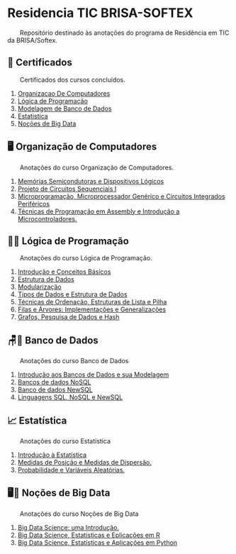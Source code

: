 # Residencia TIC BRISA-SOFTEX

&emsp;&emsp;Repositório destinado às anotações do programa de Residência em TIC da BRISA/Softex.

## 📜 Certificados

&emsp;&emsp;Certificados dos cursos concluídos.

1. [Organizacao De Computadores](Certificados/OrganizacaoDeComputadores.pdf)
1. [Lógica de Programação](Certificados/LogicaProgramacao.pdf)
1. [Modelagem de Banco de Dados](Certificados/BancoDeDados.pdf)
1. [Estatistica](Certificados/Estatistica.pdf)
1. [Noções de Big Data](Certificados/BigData.pdf)

## 🖥️ Organização de Computadores 

&emsp;&emsp;Anotações do curso Organização de Computadores. 

1. [Memórias Semicondutoras e Dispositivos Lógicos](OrganizacaoDeComputadores/MemoriasSemicondutorasDispositivosLogicos.md)
1. [Projeto de Circuitos Sequenciais I](OrganizacaoDeComputadores/Projeto%20de%20CircuitosSequenciais.md)
1. [Microprogramação, Microprocessador Genérico e Circuitos Integrados Periféricos](OrganizacaoDeComputadores/Microprograma%C3%A7%C3%A3oMicroprocessadorGenericoCircuitosIntegradosPerifericos.md)
1. [Técnicas de Programação em Assembly e Introdução a Microcontroladores.](OrganizacaoDeComputadores/Assembly.md)

## 🤔💡 Lógica de Programação

&emsp;&emsp;Anotações do curso Lógica de Programação.

1. [Introdução e Conceitos Básicos](LogicaProgramacao/IntroConceitosBasicosAlgoritmos.md)
1. [Estrutura de Dados](LogicaProgramacao/EstruturaDeDados.md)
1. [Modularização](LogicaProgramacao/Modularizacao.md)
1. [Tipos de Dados e Estrutura de Dados](LogicaProgramacao/TiposDadosEstruturaDeDados.md)
1. [Técnicas de Ordenação, Estruturas de Lista e Pilha](LogicaProgramacao/OrdenacaoEstruturasListaPilha.md)
1. [Filas e Árvores: Implementações e Generalizações ](LogicaProgramacao/FilasArvores.md)
1. [Grafos, Pesquisa de Dados e Hash](LogicaProgramacao/GrafosHash.md)

## 🪑🎲 Banco de Dados

&emsp;&emsp;Anotações do curso Banco de Dados

1. [Introdução aos Bancos de Dados e sua Modelagem](BancoDeDados/IntroducaoBancosDeDadosModelagem.md)
1. [Bancos de dados NoSQL](BancoDeDados/BancosDeDadosNoSQL.md)
1. [Banco de dados NewSQL](BancoDeDados/BancoDeDadosNewSQL.md)
1. [Linguagens SQL, NoSQL e NewSQL](BancoDeDados/LinguagensSQLeNoSQLeNewSQL.md)


## 📈 Estatística 

&emsp;&emsp;Anotações do curso Estatística

1. [Introdução à Estatística](Estatistica/Introducao.md)
1. [Medidas de Posição e Medidas de Dispersão.](Estatistica/MedidasDePosicaoDispersao.md)
1. [Probabilidade e Variáveis Aleatórias.](Estatistica/ProbabilidadeVariaveisAleatorias.md)


## 🖥️🎲 Noções de Big Data

&emsp;&emsp;Anotações do curso Noções de Big Data

1. [Big Data Science: uma Introdução.](BigData/Introducao.md)
1. [Big Data Science, Estatísticas e Eplicações em R](BigData/AplicacoesEmR.md)
1. [Big Data Science, Estatísticas e Aplicações em Python](BigData/AplicacoesEmPython.md)

<!-- ## Questionários

Afim de documentar os questionários abordados nesse conteúdo, bem como cada questão e sua respectiva resposta, foi desenvolvido uma legenda que para facilitar o entendimento dos leitores:

        Q_i - Questão com índice i (pois a ordem das questões pode ser diferente para cada participante)
        P - Pergunta
        R - Resposta

### Questionário I

- Q_i
    - P : 
    - R : Letra
- Q_i
    - P : 
    - R : Letra
- Q_i
    - P : 
    - R : Letra
- Q_i
    - P : 
    - R : Letra
- Q_i
    - P : 
    - R : Letra
- Q_i
    - P : 
    - R : Letra
- Q_i
    - P : 
    - R : Letra
- Q_i
    - P : 
    - R : Letra
- Q_i
    - P : 
    - R : Letra
- Q_i
    - P : 
    - R : Letra


### Questionário II

- Q_i
    - P : 
    - R : Letra
- Q_i
    - P : 
    - R : Letra
- Q_i
    - P : 
    - R : Letra
- Q_i
    - P : 
    - R : Letra
- Q_i
    - P : 
    - R : Letra
- Q_i
    - P : 
    - R : Letra
- Q_i
    - P : 
    - R : Letra
- Q_i
    - P : 
    - R : Letra
- Q_i
    - P : 
    - R : Letra
- Q_i
    - P : 
    - R : Letra -->